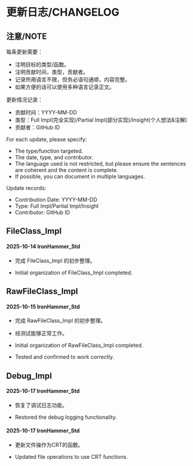 ﻿
# 更新日志/CHANGELOG

## 注意/NOTE

每条更新需要：
- 注明目标的类型/函数。
- 注明贡献时间，类型，贡献者。
- 记录所用语言不限，但务必语句通顺，内容完整。
- 如果方便的话可以使用多种语言记录正文。

更新情况记录：
- 贡献时间：YYYY-MM-DD
- 类型：Full Impl(完全实现)/Partial Impl(部分实现)/Insight(个人想法&注解)
- 贡献者：GitHub ID



For each update, please specify:
- The type/function targeted.
- The date, type, and contributor.
- The language used is not restricted, but please ensure the sentences are coherent and the content is complete.
- If possible, you can document in multiple languages.

Update records:
- Contribution Date: YYYY-MM-DD
- Type: Full Impl/Partial Impl/Insight
- Contributor: GitHub ID


## FileClass_Impl
#### 2025-10-14 IronHammer_Std
- 完成 FileClass_Impl 的初步整理。

- Initial organization of FileClass_Impl completed.

## RawFileClass_Impl
#### 2025-10-15 IronHammer_Std
- 完成 RawFileClass_Impl 的初步整理。
- 经测试能够正常工作。

- Initial organization of RawFileClass_Impl completed.
- Tested and confirmed to work correctly.

## Debug_Impl
#### 2025-10-17 IronHammer_Std
- 恢复了调试日志功能。

- Restored the debug logging functionality.
#### 2025-10-17 IronHammer_Std
- 更新文件操作为CRT的函数。

- Updated file operations to use CRT functions.